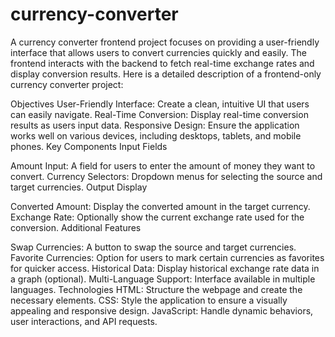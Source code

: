 # currency-converter

A currency converter frontend project focuses on providing a user-friendly interface that allows users to convert currencies quickly and easily. The frontend interacts with the backend to fetch real-time exchange rates and display conversion results. Here is a detailed description of a frontend-only currency converter project:

Objectives
User-Friendly Interface: Create a clean, intuitive UI that users can easily navigate.
Real-Time Conversion: Display real-time conversion results as users input data.
Responsive Design: Ensure the application works well on various devices, including desktops, tablets, and mobile phones.
Key Components
Input Fields

Amount Input: A field for users to enter the amount of money they want to convert.
Currency Selectors: Dropdown menus for selecting the source and target currencies.
Output Display

Converted Amount: Display the converted amount in the target currency.
Exchange Rate: Optionally show the current exchange rate used for the conversion.
Additional Features

Swap Currencies: A button to swap the source and target currencies.
Favorite Currencies: Option for users to mark certain currencies as favorites for quicker access.
Historical Data: Display historical exchange rate data in a graph (optional).
Multi-Language Support: Interface available in multiple languages.
Technologies
HTML: Structure the webpage and create the necessary elements.
CSS: Style the application to ensure a visually appealing and responsive design.
JavaScript: Handle dynamic behaviors, user interactions, and API requests.
